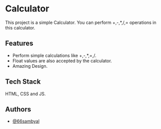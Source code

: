 
# Calculator

This project is a simple Calculator.
You can perform +,-,*,/,= operations in this calculator.

## Features

- Perform simple calculations like +,-,*,=,/.
- Float values are also accepted by the calculator.
- Amazing Design.

  
## Tech Stack

HTML, CSS and JS. 

  
## Authors

- [@66sambyal](https://github.com/66sambyal)

  